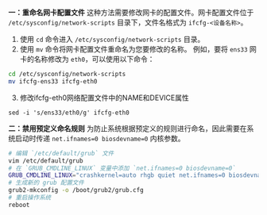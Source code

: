 **一：重命名网卡配置文件**
这种方法需要修改网卡的配置文件。网卡配置文件位于 `/etc/sysconfig/network-scripts` 目录下，文件名格式为 `ifcfg-<设备名称>`。
1) 使用 `cd` 命令进入 `/etc/sysconfig/network-scripts` 目录。
2) 使用 `mv` 命令将网卡配置文件重命名为您要修改的名称。
例如，要将 `ens33` 网卡的名称修改为 `eth0`，可以使用以下命令：
```bash
cd /etc/sysconfig/network-scripts
mv ifcfg-ens33 ifcfg-eth0
```
3) 修改ifcfg-eth0网络配置文件中的NAME和DEVICE属性
```
sed -i 's/ens33/eth0/g' ifcfg-eth0
```

**二：禁用预定义命名规则**
为防止系统根据预定义的规则进行命名，因此需要在系统启动时传递 `net.ifnames=0 biosdevname=0` 内核参数。
```bash
# 编辑 `/etc/default/grub` 文件
vim /etc/default/grub
# 在 `GRUB_CMDLINE_LINUX` 变量中添加 `net.ifnames=0 biosdevname=0`
GRUB_CMDLINE_LINUX="crashkernel=auto rhgb quiet net.ifnames=0 biosdevname=0"
# 生成新的 grub 配置文件
grub2-mkconfig -o /boot/grub2/grub.cfg
# 重启操作系统
reboot
```
